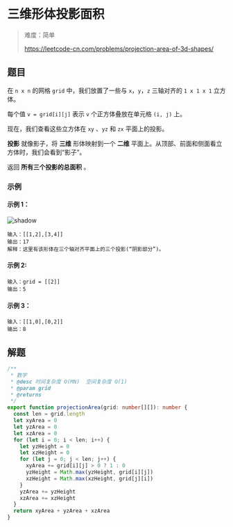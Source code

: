 # 三维形体投影面积

> 难度：简单
>
> https://leetcode-cn.com/problems/projection-area-of-3d-shapes/

## 题目

在 `n x n` 的网格 `grid` 中，我们放置了一些与 `x`，`y`，`z` 三轴对齐的 `1 x 1 x 1` 立方体。

每个值 `v = grid[i][j]` 表示 `v` 个正方体叠放在单元格 `(i, j)` 上。

现在，我们查看这些立方体在 `xy` 、`yz` 和 `zx` 平面上的投影。

**投影** 就像影子，将 **三维** 形体映射到一个 **二维** 平面上。从顶部、前面和侧面看立方体时，我们会看到“影子”。

返回 **所有三个投影的总面积** 。

### 示例

#### 示例 1：

![shadow](https://user-images.githubusercontent.com/54696834/165199446-cadb9235-b7fd-45c8-9e0a-b083555f38dd.png)

```
输入：[[1,2],[3,4]]
输出：17
解释：这里有该形体在三个轴对齐平面上的三个投影(“阴影部分”)。
```

#### 示例 2:

```
输入：grid = [[2]]
输出：5
```

#### 示例 3：

```
输入：[[1,0],[0,2]]
输出：8
```

## 解题

```ts
/**
 * 数学
 * @desc 时间复杂度 O(MN)  空间复杂度 O(1)
 * @param grid
 * @returns
 */
export function projectionArea(grid: number[][]): number {
  const len = grid.length
  let xyArea = 0
  let yzArea = 0
  let xzArea = 0
  for (let i = 0; i < len; i++) {
    let yzHeight = 0
    let xzHeight = 0
    for (let j = 0; j < len; j++) {
      xyArea += grid[i][j] > 0 ? 1 : 0
      yzHeight = Math.max(yzHeight, grid[i][j])
      xzHeight = Math.max(xzHeight, grid[j][i])
    }
    yzArea += yzHeight
    xzArea += xzHeight
  }
  return xyArea + yzArea + xzArea
}
```